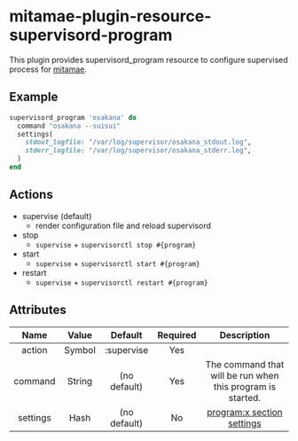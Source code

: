 # mitamae-plugin-resource-supervisord-program

This plugin provides supervisord_program resource to configure supervised process for [mitamae](https://github.com/itamae-kitchen/mitamae/tree/master).

## Example
```rb
supervisord_program 'osakana' do
  command "osakana --suisui"
  settings(
    stdout_logfile: "/var/log/supervisor/osakana_stdout.log",
    stderr_logfile: "/var/log/supervisor/osakana_stderr.log",
  )
end
```
## Actions
- supervise (default)
  - render configuration file and reload supervisord
- stop
  - `supervise` + `supervisorctl stop #{program}`
- start
  - `supervise` + `supervisorctl start #{program}`
- restart
  - `supervise` + `supervisorctl restart #{program}`

## Attributes

|Name|Value|Default|Required|Description
|:--:|:--:|:--:|:--:|:--:|
|action|Symbol|:supervise|Yes||
|command|String|(no default)|Yes|The command that will be run when this program is started. |
|settings|Hash|(no default)|No|[program:x section settings](http://supervisord.org/configuration.html#program-x-section-settings)|
